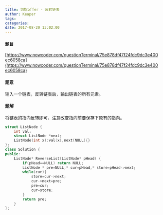 ```yaml
---
title: 剑指offer - 反转链表
author: Keaper
tags: 
categories:
date: 2017-08-20 13:02:00
---
```

#### 题目
[https://www.nowcoder.com/questionTerminal/75e878df47f24fdc9dc3e400ec6058ca](https://www.nowcoder.com/questionTerminal/75e878df47f24fdc9dc3e400ec6058ca)
#### 题意
输入一个链表，反转链表后，输出链表的所有元素。
#### 题解
将链表的指向反转即可，注意改变指向前要保存下原有的指向。
```cpp
struct ListNode {
	int val;
	struct ListNode *next;
	ListNode(int x):val(x),next(NULL){}
};
class Solution {
public:
    ListNode* ReverseList(ListNode* pHead) {
        if(pHead==NULL) return NULL;
        ListNode * pre=NULL,* cur=pHead,* store=pHead->next;
        while(cur){
            store=cur->next;
            cur->next=pre;
            pre=cur;
            cur=store;
        }
        return pre;
    }
};
```
